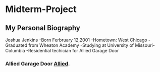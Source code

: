 # Midterm-Project
## My Personal Biography
Joshua Jenkins
-Born Ferbruary 12,2001
-Hometown: West Chicago
-Graduated from Wheaton Academy 
-Studying at University of Missouri-Columbia
-Residential techician for Allied Garage Door

### Allied Garage Door [Allied](https://allieddoor.com/).
